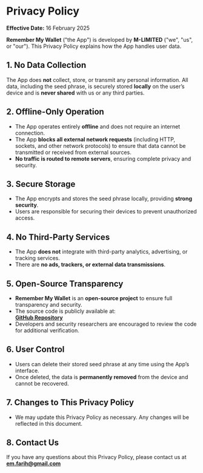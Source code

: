 # Privacy Policy

**Effective Date:** 16 February 2025

**Remember My Wallet** ("the App") is developed by **M-LIMITED** ("we", "us", or "our"). This Privacy Policy explains how the App handles user data.

## 1. No Data Collection
The App does **not** collect, store, or transmit any personal information. All data, including the seed phrase, is securely stored **locally** on the user’s device and is **never shared** with us or any third parties.

## 2. Offline-Only Operation
- The App operates entirely **offline** and does not require an internet connection.
- The App **blocks all external network requests** (including HTTP, sockets, and other network protocols) to ensure that data cannot be transmitted or received from external sources.
- **No traffic is routed to remote servers**, ensuring complete privacy and security.

## 3. Secure Storage
- The App encrypts and stores the seed phrase locally, providing **strong security**.
- Users are responsible for securing their devices to prevent unauthorized access.

## 4. No Third-Party Services
- The App **does not** integrate with third-party analytics, advertising, or tracking services.
- There are **no ads, trackers, or external data transmissions**.

## 5. Open-Source Transparency
- **Remember My Wallet** is an **open-source project** to ensure full transparency and security.
- The source code is publicly available at:  
  **[GitHub Repository](https://github.com/emfarih/remember-my-wallet)**
- Developers and security researchers are encouraged to review the code for additional verification.

## 6. User Control
- Users can delete their stored seed phrase at any time using the App’s interface.
- Once deleted, the data is **permanently removed** from the device and cannot be recovered.

## 7. Changes to This Privacy Policy
- We may update this Privacy Policy as necessary. Any changes will be reflected in this document.

## 8. Contact Us
If you have any questions about this Privacy Policy, please contact us at **em.farih@gmail.com**
